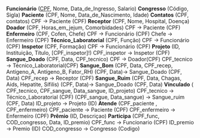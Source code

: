 **Funcionário** (<u>CPF</u>, Nome, Data_de_Ingresso, Salario)
**Congresso** (Código, Sigla)
**Paciente** (CPF, Nome, Data_de_Nascimento, Idade)
**Contatos** (CPF, contatos)
    CPF → Paciente (CPF)
**Receptor** (CPF, Nome, Hospital, Doença)
**Doador** (CPF, Horas_em_jejum, Comorbidades)
    CPF → Paciente (CPF)
**Enfermeiro** (CPF, Cofen, Chefe)
    CPF → Funcionário (CPF)
    Chefe → Enfermeiro (CPF)
**Técnico_Laboratorial** (CPF, Função)
    CPF → Funcionário (CPF)
**Inspetor** (CPF, Formação)
    CPF → Funcionário (CPF)
**Projeto** (ID, Instituição, Título, [CPF_inspetor]!)
    CPF_inspetor → Inspetor (CPF)
**Sangue_Doado** (CPF, Data, CPF_tecnico)
    CPF → Doador(CPF)
    CPF_tecnico → Técnico_Laboratorial(CPF)
**Sangue_Bom** (CPF, Data, CPF_recep, Antígeno_A, Antígeno_B, Fator_RH)
    (CPF, Data)→ Sangue_Doado (CPF, Data)
    CPF_recep → Receptor (CPF)
**Sangue_Ruim** (CPF, Data, Chagas, Aids, Hepatite, Sífilis)
    (CPF, Data)→ Sangue_Doado (CPF, Data)
**Vinculado** ( CPF_tecnico, CPF_sangue, Data_sangue, ID_projeto)
    CPF_tecnico → Técnico_Laboratorial (CPF)
    (CPF_sangue, Data_sangue) → Sangue_ruim  (CPF, Data)
    ID_projeto → Projeto (ID)
**Atende** (CPF_paciente , CPF_enfermeiro)
    CPF_paciente → Paciente (CPF)
    CPF_enfermeiro → Enfermeiro (CPF)
**Prêmio** (ID, Descriçao)
**Participa** (CPF_func, COD_congresso, Data, ID_premio)
    CPF_func → Funcionario (CPF)
    ID_premio → Premio (ID)
    COD_congresso → Congresso (Codigo)